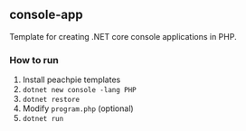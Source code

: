 ## console-app

Template for creating .NET core console applications in PHP. 

### How to run
1. Install peachpie templates
2. `dotnet new console -lang PHP`
3. `dotnet restore`
4.  Modify `program.php` (optional)
5. `dotnet run`
